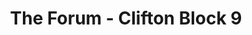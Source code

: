 ---
title: "The Forum - Clifton Block 9"
url: /karachi/the-forum-clifton-block-9/
shop: Einkaufszentrum
---